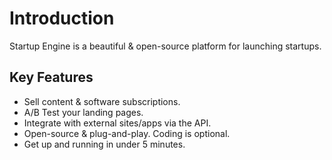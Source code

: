 # Introduction

Startup Engine is a beautiful & open-source platform for launching startups.<br>

## Key Features

- Sell content & software subscriptions.
- A/B Test your landing pages.
- Integrate with external sites/apps via the API.
- Open-source & plug-and-play. Coding is optional.
- Get up and running in under 5 minutes.

